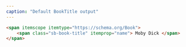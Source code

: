 ```yaml
---
caption: "Default BookTitle output"
---
```


<!-- markdownlint-disable MD041 -->
<!-- dprint-ignore -->

```html
<span itemscope itemtype="https://schema.org/Book">
	<span class="sb-book-title" itemprop="name"> Moby Dick </span>
</span>
```
